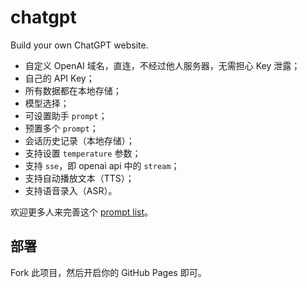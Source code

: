 # chatgpt
Build your own ChatGPT website.

- 自定义 OpenAI 域名，直连，不经过他人服务器，无需担心 Key 泄露；
- 自己的 API Key；
- 所有数据都在本地存储；
- 模型选择；
- 可设置助手 `prompt`；
- 预置多个 `prompt`；
- 会话历史记录（本地存储）；
- 支持设置 `temperature` 参数；
- 支持 `sse`，即 openai api 中的 `stream`；
- 支持自动播放文本（TTS）；
- 支持语音录入（ASR）。

欢迎更多人来完善这个 [prompt list](https://github.com/excing/chatgpt/blob/main/prompts.json)。

## 部署

Fork 此项目，然后开启你的 GitHub Pages 即可。